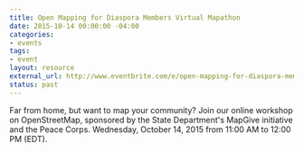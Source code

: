 ```yaml
---
title: Open Mapping for Diaspora Members Virtual Mapathon
date: 2015-10-14 00:00:00 -04:00
categories:
- events
tags:
- event
layout: resource
external_url: http://www.eventbrite.com/e/open-mapping-for-diaspora-members-tickets-18834067202
status: past
---
```


Far from home, but want to map your community?  Join our online workshop on OpenStreetMap, sponsored by the State Department's MapGive initiative and the Peace Corps. Wednesday, October 14, 2015 from 11:00 AM to 12:00 PM (EDT).
